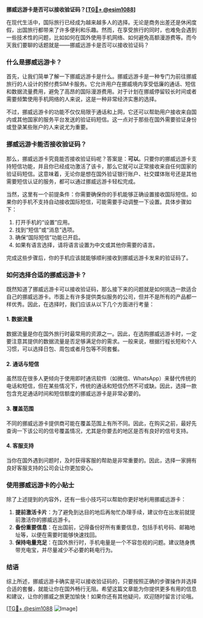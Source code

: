 **挪威远游卡是否可以接收验证码？[[TG💪+ @esim1088](https://t.me/s/esim1088)]**

在现代生活中，国际旅行已经成为越来越多人的选择。无论是商务出差还是休闲度假，出国旅行都带来了许多便利和乐趣。然而，在享受旅行的同时，也难免会遇到一些技术性的问题，比如如何在国外使用手机网络、如何避免高额漫游费等。而今天我们要聊的话题就是——挪威远游卡是否可以接收验证码？

### 什么是挪威远游卡？

首先，让我们简单了解一下挪威远游卡是什么。挪威远游卡是一种专门为前往挪威旅行的人设计的预付费SIM卡服务。它允许用户在挪威境内享受低廉的通话、短信和数据流量费用，避免了高昂的国际漫游费用。对于计划在挪威停留较长时间或者需要频繁使用手机网络的人来说，这是一种非常经济实惠的选择。

不过，挪威远游卡的功能不仅仅局限于通话和上网，它还可以帮助用户接收来自国内或其他国家的服务平台发送的验证码短信。这一点对于那些在国外需要验证身份或登录某些账户的人来说尤为重要。

### 挪威远游卡能否接收验证码？

那么，挪威远游卡究竟能否接收验证码呢？答案是：**可以**。只要你的挪威远游卡支持短信功能，并且你已经成功激活了该卡，那么它就可以正常接收来自任何国家的验证码短信。这意味着，无论你是想在国外验证银行账户、社交媒体账号还是其他需要短信认证的服务，都可以通过挪威远游卡轻松完成。

当然，这里有一个前提条件：你需要确保你的手机能够正确设置接收国际短信。如果你的手机不支持自动接收国际短信，可能需要手动调整一下设置。具体步骤如下：

1. 打开手机的“设置”应用。
2. 找到“短信”或“消息”选项。
3. 确保“国际短信”功能已开启。
4. 如果有语言选择，请将语言设置为中文或其他你需要的语言。

完成这些步骤后，你的手机应该就能够顺利接收到挪威远游卡发来的验证码了。

### 如何选择合适的挪威远游卡？

既然知道了挪威远游卡可以接收验证码，那么接下来的问题就是如何挑选一款适合自己的挪威远游卡。市面上有许多提供类似服务的公司，但并不是所有的产品都一样优秀。因此，在选择时，我们应该从以下几个方面进行考量：

#### 1. 数据流量
数据流量是你在国外旅行时最常用的资源之一。因此，在选购挪威远游卡时，一定要注意其提供的数据流量是否足够满足你的需求。一般来说，根据行程长短和个人习惯，可以选择日包、周包或者月包等不同套餐。

#### 2. 通话与短信
虽然现在很多人更倾向于使用即时通讯软件（如微信、WhatsApp）来替代传统的电话和短信，但在某些情况下，传统的通话和短信仍然不可或缺。因此，选择一款包含充足通话时间和短信额度的挪威远游卡是非常必要的。

#### 3. 覆盖范围
不同的挪威远游卡提供商可能在覆盖范围上有所不同。因此，在购买之前，最好先查询一下该公司的信号覆盖情况，尤其是你要去的地区是否有良好的信号支持。

#### 4. 客服支持
当你在国外遇到问题时，及时获得客服的帮助是非常重要的。因此，选择一家拥有良好客服支持的公司会让你更加安心。

### 使用挪威远游卡的小贴士

除了上述提到的内容外，还有一些小技巧可以帮助你更好地利用挪威远游卡：

1. **提前激活卡片**：为了避免到达目的地后再匆忙办理手续，建议你在出发前就提前激活你的挪威远游卡。
2. **备份重要信息**：在出国前，记得备份好所有重要信息，包括手机号码、邮箱地址等，以便在需要时能够快速找回。
3. **保持电量充足**：在国外旅行时，手机电量是一个不容忽视的问题。建议随身携带充电宝，并尽量减少不必要的耗电行为。

### 结语

综上所述，挪威远游卡确实是可以接收验证码的，只要按照正确的步骤操作并选择合适的套餐，就能让你在国外畅行无阻。希望这篇文章能为你提供更多有用的信息和建议，让你的挪威之旅更加愉快！如果你还有其他疑问，欢迎随时留言讨论哦。

[[TG💪+ @esim1088](https://t.me/s/esim1088) ![Image](https://i.postimg.cc/4NQfJmqS/Snipaste-2025-05-13-00-14-12.png)]